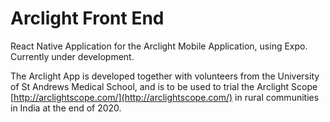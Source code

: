 # Arclight Front End

React Native Application for the Arclight Mobile Application, using Expo. Currently under development.

The Arclight App is developed together with volunteers from the University of St Andrews Medical School, and is to be used to trial the Arclight Scope [http://arclightscope.com/](http://arclightscope.com/) in rural communities in India at the end of 2020.




